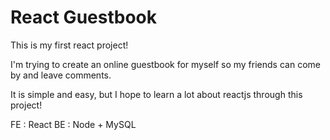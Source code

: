 # React Guestbook 

This is my first react project! 

I'm trying to create an online guestbook for myself so my friends can come by and leave comments. 

It is simple and easy, but I hope to learn a lot about reactjs through this project! 

FE : React 
BE : Node + MySQL